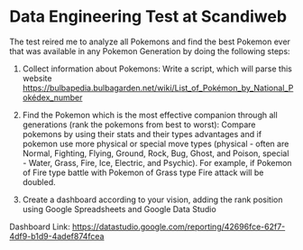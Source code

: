 # Data Engineering Test at Scandiweb

The test reired me to analyze all Pokemons and find the best Pokemon ever that was available
in any Pokemon Generation by doing the following steps:

1. Collect information about Pokemons:
Write a script, which will parse this website 
https://bulbapedia.bulbagarden.net/wiki/List_of_Pokémon_by_National_Pokédex_number

2. Find the Pokemon which is the most effective companion through all generations
(rank the pokemons from best to worst):
Compare pokemons by using their stats and their types advantages and if
pokemon use more physical or special move types (physical - often are Normal, Fighting, Flying,
Ground, Rock, Bug, Ghost, and Poison, special - Water, Grass, Fire, Ice, Electric, and Psychic).
For example, if Pokemon of Fire type battle with Pokemon of Grass type Fire attack will be
doubled.

3. Create a dashboard according to your vision, adding the rank position using Google Spreadsheets and Google Data Studio



Dashboard Link: 
https://datastudio.google.com/reporting/42696fce-62f7-4df9-b1d9-4adef874fcea 
